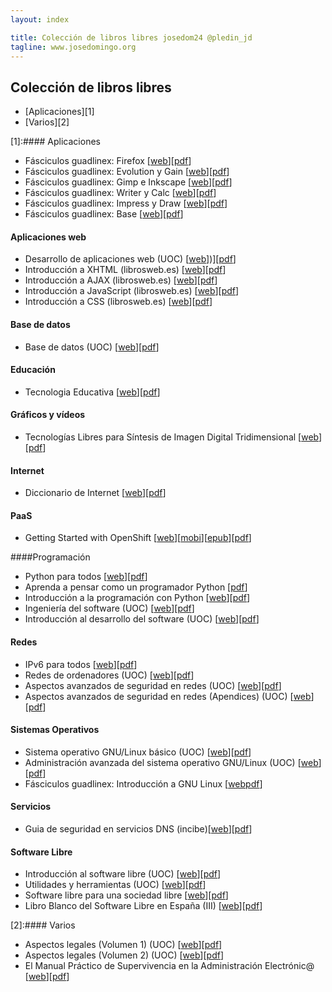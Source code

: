 ```yaml
---
layout: index

title: Colección de libros libres josedom24 @pledin_jd
tagline: www.josedomingo.org
---
```

## Colección de libros libres

* [Aplicaciones][1]
* [Varios][2]

[1]:#### Aplicaciones 

* Fásciculos guadlinex: Firefox [[web](http://www.guadalinex.org/mas-programas/descargas/documentos-de-guadalinex/fasciculos)][[pdf](https://dl.dropboxusercontent.com/u/620873/Libros/Aplicaciones/2-Firefox.pdf)]
* Fásciculos guadlinex: Evolution y Gain [[web](http://www.guadalinex.org/mas-programas/descargas/documentos-de-guadalinex/fasciculos)][[pdf](https://dl.dropboxusercontent.com/u/620873/Libros/Aplicaciones/3-Evolution_y_Gaim.pdf)]
* Fásciculos guadlinex: Gimp e Inkscape [[web](http://www.guadalinex.org/mas-programas/descargas/documentos-de-guadalinex/fasciculos)][[pdf](https://dl.dropboxusercontent.com/u/620873/Libros/Aplicaciones/4-Gimp_e_Inkscape.pdf)]
* Fásciculos guadlinex: Writer y Calc [[web](http://www.guadalinex.org/mas-programas/descargas/documentos-de-guadalinex/fasciculos)][[pdf](https://dl.dropboxusercontent.com/u/620873/Libros/Aplicaciones/5-Writer_y_Calc.pdf)]
* Fásciculos guadlinex: Impress y Draw [[web](http://www.guadalinex.org/mas-programas/descargas/documentos-de-guadalinex/fasciculos)][[pdf](https://dl.dropboxusercontent.com/u/620873/Libros/Aplicaciones/6-Impress_y_Draw.pdf)]
* Fásciculos guadlinex: Base [[web](http://www.guadalinex.org/mas-programas/descargas/documentos-de-guadalinex/fasciculos)][[pdf](https://dl.dropboxusercontent.com/u/620873/Libros/Aplicaciones/7-Base.pdf)]

#### Aplicaciones web

* Desarrollo de aplicaciones web (UOC) [[web](http://openaccess.uoc.edu/webapps/o2/handle/10609/33?locale=es)])][[pdf](https://dl.dropboxusercontent.com/u/620873/Libros/Aplicaciones%20Web/desarrollo%20de%20aplicaciones%20web.pdf)]
* Introducción a XHTML (librosweb.es) [[web](http://www.librosweb.es/xhtml/index.html)][[pdf](https://dl.dropboxusercontent.com/u/620873/Libros/Aplicaciones%20Web/introduccion_a_xhtml.pdf)]
* Introducción a AJAX (librosweb.es) [[web](http://www.librosweb.es/ajax/index.html)][[pdf](https://dl.dropboxusercontent.com/u/620873/Libros/Aplicaciones%20Web/introduccion_ajax.pdf)]
* Introducción a JavaScript (librosweb.es) [[web](http://www.librosweb.es/javascript/index.html)][[pdf](https://dl.dropboxusercontent.com/u/620873/Libros/Aplicaciones%20Web/introduccion_javascript.pdf)]
* Introducción a CSS (librosweb.es) [[web](http://www.librosweb.es/css/index.html)][[pdf](https://dl.dropboxusercontent.com/u/620873/Libros/Aplicaciones%20Web/introduccion_css.pdf)]


#### Base de datos

* Base de datos (UOC) [[web](http://openaccess.uoc.edu/webapps/o2/handle/10609/33?locale=es)][[pdf](https://dl.dropboxusercontent.com/u/620873/Libros/Base%20de%20Datos/basededatos.pdf)]


#### Educación

* Tecnologia Educativa [[web](http://ordenadoresenelaula.blogspot.com.es/2009/01/ebook-sobre-tecnologia-educativa_07.html)][[pdf](https://dl.dropboxusercontent.com/u/620873/Libros/Educaci%C3%B3n/ebookte.pdf)]

#### Gráficos y vídeos

*  	Tecnologías Libres para Síntesis de Imagen Digital Tridimensional [[web](http://www.inf-cr.uclm.es/www/cglez/index.php?lang=es&sec=home)][[pdf](https://dl.dropboxusercontent.com/u/620873/Libros/Gr%C3%A1ficos%20y%20v%C3%ADdeos/blendiberia2006.pdf)]

#### Internet

* Diccionario de Internet [[web](http://www.jorgeontalba.es/diccionario-de-internet.htm)][[pdf](https://dl.dropboxusercontent.com/u/620873/Libros/Internet/diccionario-de-internet-jorge-ontalba.pdf)]

#### PaaS

* Getting Started with OpenShift [[web](https://blog.openshift.com/announcing-a-new-book-getting-started-with-openshift-a-guide-for-impatient-beginners/)][[mobi](https://dl.dropboxusercontent.com/u/620873/Libros/PaaS/Getting_Started_with_OpenShift_eBook/Getting_Started_with_OpenShift.mobi)][[epub](https://dl.dropboxusercontent.com/u/620873/Libros/PaaS/Getting_Started_with_OpenShift_eBook/Getting_Started_with_OpenShift.epub)][[pdf](https://dl.dropboxusercontent.com/u/620873/Libros/PaaS/Getting_Started_with_OpenShift_eBook/Getting_Started_with_OpenShift.pdf)]

####Programación

* Python para todos [[web](http://mundogeek.net/tutorial-python/)][[pdf](https://dl.dropboxusercontent.com/u/620873/Libros/Programaci%C3%B3n/Python%20para%20todos.pdf)]
* Aprenda a pensar como un programador Python [[pdf](https://dl.dropboxusercontent.com/u/620873/Libros/Programaci%C3%B3n/aprenda-a-pensar-como-un-programador-con-python.pdf)]
* Introducción a la programación con Python [[web](http://repositori.uji.es/xmlui/handle/10234/24305)][[pdf](https://dl.dropboxusercontent.com/u/620873/Libros/Programaci%C3%B3n/ippython.pdf)]
* Ingeniería del software (UOC) [[web](http://openaccess.uoc.edu/webapps/o2/handle/10609/33?locale=es)][[pdf](https://dl.dropboxusercontent.com/u/620873/Libros/Programaci%C3%B3n/ingenieria.pdf)]
* Introducción al desarrollo del software (UOC) [[web](http://openaccess.uoc.edu/webapps/o2/handle/10609/33?locale=es)][[pdf](https://dl.dropboxusercontent.com/u/620873/Libros/Programaci%C3%B3n/desarrollo.pdf)]


#### Redes

* IPv6 para todos [[web](http://www.isoc.org.ar/)][[pdf](https://dl.dropboxusercontent.com/u/620873/Libros/Redes/ipv6ParaTodos.pdf)]
* Redes de ordenadores (UOC) [[web](http://openaccess.uoc.edu/webapps/o2/handle/10609/33?locale=es)][[pdf](https://dl.dropboxusercontent.com/u/620873/Libros/Redes/redes.pdf)]
* Aspectos avanzados de seguridad en redes (UOC) [[web](http://openaccess.uoc.edu/webapps/o2/handle/10609/33?locale=es)][[pdf](https://dl.dropboxusercontent.com/u/620873/Libros/Redes/aspectos_avanzados_en_seguridad_en_redes_modulos.pdf)]
* Aspectos avanzados de seguridad en redes (Apendices) (UOC) [[web](http://openaccess.uoc.edu/webapps/o2/handle/10609/33?locale=es)][[pdf](https://dl.dropboxusercontent.com/u/620873/Libros/Redes/spectos_avanzados_en_seguridad_en_redes_apendice.pdf)]

#### Sistemas Operativos

* Sistema operativo GNU/Linux básico (UOC) [[web](http://openaccess.uoc.edu/webapps/o2/handle/10609/33?locale=es)][[pdf](https://dl.dropboxusercontent.com/u/620873/Libros/Sistemas%20Operativos/linux%20basico.pdf)]
* Administración avanzada del sistema operativo GNU/Linux (UOC) [[web](http://openaccess.uoc.edu/webapps/o2/handle/10609/33?locale=es)][[pdf](https://dl.dropboxusercontent.com/u/620873/Libros/Sistemas%20Operativos/linux%20avanzado.pdf)]
* Fásciculos guadlinex: Introducción a GNU Linux [[web](http://www.guadalinex.org/mas-programas/descargas/documentos-de-guadalinex/fasciculos)[pdf](https://dl.dropboxusercontent.com/u/620873/Libros/Sistemas%20Operativos/1-Introduccion_a_GnuLinux.pdf)]

#### Servicios

* Guia de seguridad en servicios DNS (incibe)[[web](https://www.incibe.es/blogs/post/Seguridad/BlogSeguridad/Articulo_y_comentarios/GUIA_DNS)][[pdf](https://dl.dropboxusercontent.com/u/620873/Libros/Servicios/guia_de_seguridad_en_servicios_dns.pdf)]

#### Software Libre

* Introducción al software libre (UOC) [[web](http://openaccess.uoc.edu/webapps/o2/handle/10609/33?locale=es)][[pdf](https://dl.dropboxusercontent.com/u/620873/Libros/Software%20Libre/software%20libre.pdf)]
* Utilidades y herramientas (UOC) [[web](http://openaccess.uoc.edu/webapps/o2/handle/10609/33?locale=es)][[pdf](https://dl.dropboxusercontent.com/u/620873/Libros/Software%20Libre/utilidades%20y%20herramientas.pdf)]
* Software libre para una sociedad libre [[web](http://biblioweb.sindominio.net/pensamiento/softlibre/)][[pdf](https://dl.dropboxusercontent.com/u/620873/Libros/Software%20Libre/softlibre.pdf)]
* Libro Blanco del Software Libre en España (III) [[web](http://libroblanco.com)][[pdf](https://dl.dropboxusercontent.com/u/620873/Libros/Software%20Libre/III_libro_blanco_del_software_libre.pdf)]

[2]:#### Varios

* Aspectos legales (Volumen 1) (UOC) [[web](http://openaccess.uoc.edu/webapps/o2/handle/10609/33?locale=es)][[pdf](https://dl.dropboxusercontent.com/u/620873/Libros/Varios/legal1.pdf)]
* Aspectos legales (Volumen 2) (UOC) [[web](http://openaccess.uoc.edu/webapps/o2/handle/10609/33?locale=es)][[pdf](https://dl.dropboxusercontent.com/u/620873/Libros/Varios/legal2.pdf)]
* El Manual Práctico de Supervivencia en la Administración Electrónic@ [[web](http://www.microlopez.es/)][[pdf](https://dl.dropboxusercontent.com/u/620873/Libros/Varios/Manual_Supervivencia_eAdmin.pdf)]
